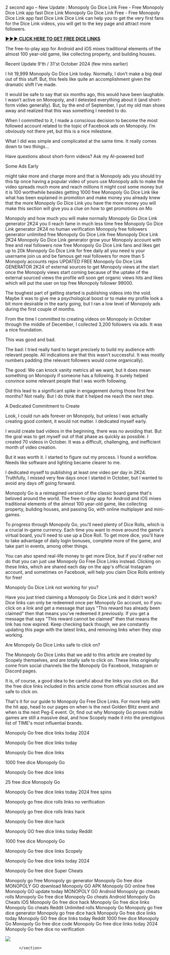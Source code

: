 
<section class="topic-content">
            <p>2 second ago – New Update : Monopoly Go Dice Link Free - Free Monopoly Dice Link app fast Dice Link Monopoly Go Dice Link Free - Free Monopoly Dice Link app fast Dice Link Dice Link can help you to get the very first fans for the Dice Link videos, you will get to the key page and attract more followers.</p>

<p><a target="_blank" rel="nofollow" href="https://wnsm.com/IntranetPortal/media/2020-Branches-of-the-Year/monopoly-go-dice.html"><strong>►►► CLICK HERE TO GET FREE DICE LINKS</strong></a></p>

<p>The free-to-play app for Android and iOS mixes traditional elements of the almost 100 year-old game, like collecting property, and building houses.</p>

<p>Recent Update 9'th / 31'st October 2024 (few mins earlier)</p>

<p>I hit 19,999 Monopoly Go Dice Link today. Normally, I don’t make a big deal out of this stuff. But, this feels like quite an accomplishment given the dramatic shift I’ve made.</p>

<p>It would be safe to say that six months ago, this would have been laughable. I wasn’t active on Monopoly, and I detested everything about it (and short-form video generally). But, by the end of September, I put my old man shoes away and realized that this was something I needed to do.</p>

<p>When I committed to it, I made a conscious decision to become the most followed account related to the topic of Facebook ads on Monopoly. I’m obviously not there yet, but this is a nice milestone.</p>

<p>What I did was simple and complicated at the same time. It really comes down to two things…</p>

<p>Have questions about short-form videos? Ask my AI-powered bot!</p>

<p>Some Ads Early</p>

<p>might take more and charge more and that is Monopoly ads you should try this tip once having a popular video of yours use Monopoly ads to make the video spreads much more and reach millions it might cost some money but it is 100 worthwhile besides getting 1000 free Monopoly Go Dice Link like what has been explained in promotion and make money you already knew that the more Monopoly Go Dice Link you have the more money you will make this section will give you a clue on how to get promotions on Mo</p>

<p>Monopoly and how much you will make normally Monopoly Go Dice Link generator 2K24 you ll reach fame in much less time free Monopoly Go Dice Link generator 2K24 no human verification Monopoly free followers generator unlimited free Monopoly Go Dice Link free Monopoly Dice Link 2K24 Monopoly Go Dice Link generator grow your Monopoly account with free and real followers now free Monopoly Go Dice Link fans and likes get up to 20k Monopoly Go Dice Link for free daily all you need is your username join us and be famous get real followers for more than 5 Monopoly accounts rejos UPDATED FREE Monopoly Go Dice Link GENERATOR 2K24 of external sources to get Monopoly views at the start once the Monopoly views start coming because of the uptake of the external sourced views the profile will soon get organic views hits and likes which will put the user on top free Monopoly follower 99000.</p>

<p>The toughest part of getting started is publishing videos into the void. Maybe it was to give me a psychological boost or to make my profile look a bit more desirable in the early going, but I ran a low level of Monopoly ads during the first couple of months.</p>

<p>From the time I committed to creating videos on Monopoly in October through the middle of December, I collected 3,200 followers via ads. It was a nice foundation.</p>

<p>This was good and bad.</p>

<p>The bad: I tried really hard to target precisely to build my audience with relevant people. All indications are that this wasn’t successful. It was mostly numbers padding (the relevant followers would come organically).</p>

<p>The good: We can knock vanity metrics all we want, but it does mean something on Monopoly if someone has a following. It surely helped convince some relevant people that I was worth following.</p>

<p>Did this lead to a significant spike in engagement during those first few months? Not really. But I do think that it helped me reach the next step.</p>

<p>A Dedicated Commitment to Create</p>

<p>Look, I could run ads forever on Monopoly, but unless I was actually creating good content, it would not matter. I dedicated myself early.</p>

<p>I would create bad videos in the beginning, there was no avoiding that. But the goal was to get myself out of that phase as quickly as possible. I created 70 videos in October. It was a difficult, challenging, and inefficient month of video creation.</p>

<p>But it was worth it. I started to figure out my process. I found a workflow. Needs like software and lighting became clearer to me.</p>

<p>I dedicated myself to publishing at least one video per day in 2K24. Truthfully, I missed very few days once I started in October, but I wanted to avoid any days off going forward.</p>

<p>Monopoly Go is a reimagined version of the classic board game that's beloved around the world. The free-to-play app for Android and iOS mixes traditional elements of the almost 100 year-old game, like collecting property, building houses, and passing Go, with online multiplayer and mini-games.</p>

<p>To progress through Monopoly Go, you'll need plenty of Dice Rolls, which is a crucial in-game currency. Each time you want to move around the game's virtual board, you'll need to use up a Dice Roll. To get more dice, you'll have to take advantage of daily login bonuses, complete more of the game, and take part in events, among other things.</p>

<p>You can also spend real-life money to get more Dice, but if you'd rather not do that you can just use Monopoly Go Free Dice Links instead. Clicking on these links, which are shared each day on the app's official Instagram account, and sometimes on Facebook, will help you claim Dice Rolls entirely for free!</p>

<p>Monopoly Go Dice Link not working for you?</p>

<p>Have you just tried claiming a Monopoly Go Dice Link and it didn't work? Dice links can only be redeemed once per Monopoly Go account, so if you click on a link and get a message that says "This reward has already been claimed" then that means you've redeemed it previously. If you get a message that says "This reward cannot be claimed" then that means the link has now expired. Keep checking back though, we are constantly updating this page with the latest links, and removing links when they stop working.</p>

<p>Are Monopoly Go Dice Links safe to click on?</p>

<p>The Monopoly Go Dice Links that we add to this article are created by Scopely themselves, and are totally safe to click on. These links originally come from social channels like the Monopoly Go Facebook, Instagram or Discord pages.</p>

<p>It is, of course, a good idea to be careful about the links you click on. But the free dice links included in this article come from official sources and are safe to click on.</p>

<p>That's it for our guide to Monopoly Go Free Dice Links. For more help with the hit app, head to our pages on when is the next Golden Blitz event and when is the next Peg-E event. Or, find out why Monopoly Go proves mobile games are still a massive deal, and how Scopely made it into the prestigious list of TIME's most influential brands.</p>

<p>Monopoly Go free dice links today 2024</p>

<p>Monopoly Go free dice links today</p>

<p>Monopoly Go free dice links</p>

<p>1000 free dice Monopoly Go</p>

<p>Monopoly Go free dice links</p>

<p>25 free dice Monopoly Go</p>

<p>Monopoly Go free dice links today 2024 free spins</p>

<p>Monopoly go free dice rolls links no verification</p>

<p>Monopoly go free dice rolls links hack</p>

<p>Monopoly Go free dice hack</p>

<p>Monopoly GO free dice links today Reddit</p>

<p>1000 free dice Monopoly Go</p>

<p>Monopoly Go free dice links Scopely</p>

<p>Monopoly Go free dice links today 2024</p>

<p>Monopoly Go free dice Super Cheats</p>

<p>Monopoly go free Monopoly go generator Monopoly Go free dice MONOPOLY GO download Monopoly GO APK Monopoly GO online free Monopoly GO update today MONOPOLY GO Android Monopoly go cheats rolls Monopoly Go free dice Monopoly Go cheats Android Monopoly Go Cheats iOS Monopoly Go free dice hack Monopoly Go free dice links Monopoly Go cheats Reddit Unlimited rolls Monopoly Go Monopoly go free dice generator Monopoly go free dice hack Monopoly Go free dice links today Monopoly GO free dice links today Reddit 1000 free dice Monopoly Go Monopoly Go free dice code Monopoly Go free dice links today 2024 Monopoly Go free dice no verification</p>

<p><img src="//d2nbqvnluu765z.cloudfront.net/post_img/5fb36eba-864c-11ef-8e5e-322277cdc30b.208f89dc-864a-11ef-a3a8-322277cdc30b.1727541721043.png"></p>

          </section>
